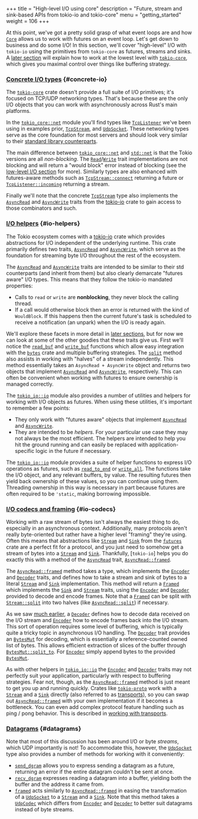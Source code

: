 +++
title = "High-level I/O using core"
description = "Future, stream and sink-based APIs from tokio-io and tokio-core"
menu = "getting_started"
weight = 106
+++

At this point, we've got a pretty solid grasp of what event loops are and how
[`Core`] allows us to work with futures on an event loop. Let's get down to
business and do some I/O! In this section, we'll cover "high-level" I/O with
`tokio-io` using the primitives from `tokio-core` as futures, streams and
sinks. A [later section](../../going-deeper/core-low-level) will explain how to
work at the lowest level with [`tokio-core`], which gives you maximal control
over things like buffering strategy.

### [Concrete I/O types](#concrete-io) {#concrete-io}

The [`tokio-core`] crate doesn't provide a full suite of I/O primitives; it's
focused on TCP/UDP networking types. That's because these are the only I/O
objects that you can work with asynchronously across Rust's main platforms.

In the [`tokio_core::net`] module you'll find types like
[`TcpListener`] we've been using in examples prior, [`TcpStream`], and
[`UdpSocket`]. These networking types serve as the core foundation for most
servers and should look very similar to their [standard library
counterparts][`std::net`].

The main difference between [`tokio_core::net`] and [`std::net`] is that the
Tokio versions are all *non-blocking*. The [`Read`]/[`Write`] trait
implementations are not blocking and will return a "would block" error instead
of blocking (see the [low-level I/O section](../../going-deeper/core-low-level)
for more).  Similarly types are also enhanced with futures-aware methods such
as [`TcpStream::connect`] returning a future or [`TcpListener::incoming`]
returning a stream.

Finally we'll note that the concrete [`TcpStream`] type also implements the
[`AsyncRead`] and [`AsyncWrite`] traits from the [tokio-io] crate to gain access
to those combinators and such.

[`AsyncRead`]: https://docs.rs/tokio-io/0.1/tokio_io/trait.AsyncRead.html
[`AsyncWrite`]: https://docs.rs/tokio-io/0.1/tokio_io/trait.AsyncWrite.html
[tokio-io]: https://crates.io/crates/tokio-io

### [I/O helpers](#io-helpers) {#io-helpers}

The Tokio ecosystem comes with a [tokio-io] crate which provides abstractions
for I/O independent of the underlying runtime. This crate primarily defines two
traits, [`AsyncRead`] and [`AsyncWrite`], which serve as the foundation for
streaming byte I/O throughout the rest of the ecosystem.

The [`AsyncRead`] and [`AsyncWrite`] traits are intended to be similar to their
std counterparts (and inherit from them) but also clearly demarcate "futures
aware" I/O types. This means that they follow the tokio-io mandated properties:

* Calls to `read` or `write` are **nonblocking**, they never block the calling
  thread.
* If a call would otherwise block then an error is returned with the kind of
  `WouldBlock`. If this happens then the current future's task is scheduled to
  receive a notification (an unpark) when the I/O is ready again.

We'll explore these facets in more detail in [later
sections](../../going-deeper/core-low-level), but for now we can look at some of
the other goodies that these traits give us. First we'll notice the
[`read_buf`] and [`write_buf`] functions which allow easy integration with the
[`bytes`] crate and multiple buffering strategies. The
[`split`][`AsyncRead::split`] method also assists in working with "halves" of a
stream independently. This method essentially takes an `AsyncRead + AsyncWrite`
object and returns two objects that implement [`AsyncRead`] and [`AsyncWrite`],
respectively. This can often be convenient when working with futures to ensure
ownership is managed correctly.

[`read_buf`]: https://docs.rs/tokio-io/0.1/tokio_io/trait.AsyncRead.html#method.read_buf
[`write_buf`]: https://docs.rs/tokio-io/0.1/tokio_io/trait.AsyncWrite.html#method.write_buf
[`bytes`]: https://crates.io/crates/bytes
[`AsyncRead::split`]: https://docs.rs/tokio-io/0.1/tokio_io/trait.AsyncRead.html#method.split

The [`tokio_io::io`] module also provides a number of utilities and helpers for
working with I/O objects as futures. When using these utilities, it's important
to remember a few points:

[`tokio_io::io`]: https://docs.rs/tokio-io/0.1/tokio_io/io/index.html

* They only work with "futures aware" objects that implement [`AsyncRead`] and
  [`AsyncWrite`].
* They are intended to be *helpers*. For your particular use case they may not
  always be the most efficient. The helpers are intended to help you hit the
  ground running and can easily be replaced with application-specific logic in
  the future if necessary.

The [`tokio_io::io`] module provides a suite of helper functions to express I/O
operations as futures, such as [`read_to_end`] or [`write_all`]. The functions
take the I/O object, and any relevant buffers, by value. The resulting futures
then yield back ownership of these values, so you can continue using them.
Threading ownership in this way is necessary in part because futures are often
required to be `'static`, making borrowing impossible.

### [I/O codecs and framing](#io-codecs) {#io-codecs}

Working with a raw stream of bytes isn't always the easiest thing to do,
especially in an asynchronous context. Additionally, many protocols aren't
really byte-oriented but rather have a higher level "framing" they're using.
Often this means that abstractions like [`Stream`] and [`Sink`] from the
[`futures`] crate are a perfect fit for a protocol, and you just need to somehow
get a stream of bytes into a [`Stream`] and [`Sink`]. Thankfully, [`tokio-io`]
helps you do exactly this with a method of the [`AsyncRead`] trait,
[`AsyncRead::framed`].

[`AsyncRead::framed`]: https://docs.rs/tokio-io/0.1/tokio_io/trait.AsyncRead.html#method.framed

The [`AsyncRead::framed`] method takes a type, which implements the [`Encoder`]
and [`Decoder`] traits, and defines how to take a stream and sink of bytes
to a literal [`Stream`] and [`Sink`] implementation. This method will return a
[`Framed`] which implements the [`Sink`] and [`Stream`] traits, using the
[`Encoder`] and [`Decoder`] provided to decode and encode frames. Note that a
[`Framed`] can be split with [`Stream::split`] into two halves (like
[`AsyncRead::split`]) if necessary.

[`Encoder`]: https://docs.rs/tokio-io/0.1/tokio_io/codec/trait.Encoder.html
[`Decoder`]: https://docs.rs/tokio-io/0.1/tokio_io/codec/trait.Decoder.html
[`Framed`]: https://docs.rs/tokio-io/0.1/tokio_io/codec/struct.Framed.html

As we saw [much earlier](../simple-server), a [`Decoder`] defines how to decode
data received on the I/O stream and [`Encoder`] how to encode frames back into
the I/O stream. This sort of operation requires some level of buffering, which
is typically quite a tricky topic in asynchronous I/O handling. The [`Decoder`]
trait provides an [`BytesMut`] for decoding, which is essentially a
reference-counted owned list of bytes. This allows efficient extraction of
slices of the buffer through [`BytesMut::split_to`]. For [`Encoder`]
simply append bytes to the provided [`BytesMut`].

[`BytesMut`]: https://docs.rs/bytes/0.4/bytes/struct.BytesMut.html
[`BytesMut::split_to`]: https://docs.rs/bytes/0.4/bytes/struct.BytesMut.html#method.split_to

As with other helpers in [`tokio_io::io`] the [`Encoder`] and [`Decoder`]
traits may not perfectly suit your application, particularly with respect to
buffering strategies. Fear not, though, as the [`AsyncRead::framed`] method is
just meant to get you up and running quickly. Crates like [`tokio-proto`] work
with a [`Stream`] and a [`Sink`] directly (also referred to as [transports]), so
you can swap out [`AsyncRead::framed`] with your own implementation if it
becomes a bottleneck.  You can even add complex protocol feature handling such
as ping / pong behavior.  This is described in [working with transports].

[transports]: /docs/going-deeper/transports
[working with transports]: /docs/going-deeper/transports

### [Datagrams](#datagrams) {#datagrams}

Note that most of this discussion has been around I/O or byte *streams*, which
UDP importantly is not! To accommodate this, however, the [`UdpSocket`] type
also provides a number of methods for working with it conveniently:

* [`send_dgram`] allows you to express sending a datagram as a future, returning
  an error if the entire datagram couldn't be sent at once.
* [`recv_dgram`] expresses reading a datagram into a buffer, yielding both the
  buffer and the address it came from.
* [`framed`][`UdpSocket::framed`] acts similarly to [`AsyncRead::framed`] in
  easing the transformation of a [`UdpSocket`] to a [`Stream`] and a [`Sink`].
  Note that this method takes a [`UdpCodec`] which differs from [`Encoder`] and
  [`Decoder`] to better suit datagrams instead of byte streams.

[IOCP]: https://www.freebsd.org/cgi/man.cgi?query=kqueue&sektion=2
[`Core::handle`]: https://docs.rs/tokio-core/0.1/tokio_core/reactor/struct.Core.html#method.handle
[`Core::run`]: https://docs.rs/tokio-core/0.1/tokio_core/reactor/struct.Core.html#method.run
[`Core`]: https://docs.rs/tokio-core/0.1/tokio_core/reactor/struct.Core.html
[`Event`]: https://docs.rs/mio/0.6/mio/struct.Event.html
[`Future::wait`]: https://docs.rs/futures/0.1/futures/future/trait.Future.html#method.wait
[`Handle::spawn`]: https://docs.rs/tokio-core/0.1/tokio_core/reactor/struct.Handle.html#method.spawn
[`Handle`]: https://docs.rs/tokio-core/0.1/tokio_core/reactor/struct.Handle.html
[`Poll::poll`]: https://docs.rs/mio/0.6/mio/struct.Poll.html#method.poll
[`Poll`]: https://docs.rs/mio/0.6/mio/struct.Poll.html
[`Remote::spawn`]: https://docs.rs/tokio-core/0.1/tokio_core/reactor/struct.Remote.html#method.spawn
[`Remote`]: https://docs.rs/tokio-core/0.1/tokio_core/reactor/struct.Remote.html
[`TcpListener::bind`]: https://docs.rs/tokio-core/0.1/tokio_core/net/struct.TcpListener.html#method.bind
[`TcpListener`]: https://docs.rs/tokio-core/0.1/tokio_core/net/struct.TcpListener.html
[`TcpStream`]: https://docs.rs/tokio-core/0.1/tokio_core/net/struct.TcpStream.html
[`Token`]: https://docs.rs/mio/0.6/mio/struct.Token.html
[`UdpSocket`]: https://docs.rs/tokio-core/0.1/tokio_core/net/struct.UdpSocket.html
[`epoll`]: http://man7.org/linux/man-pages/man7/epoll.7.html
[`futures`]: https://docs.rs/futures/0.1
[`kqueue`]: https://www.freebsd.org/cgi/man.cgi?query=kqueue&sektion=2
[`mio`]: https://docs.rs/mio/0.6
[`tokio_core::reactor`]: https://docs.rs/tokio-core/0.1/tokio_core/reactor/index.html
[`tokio-core`]: https://docs.rs/tokio-core/0.1
[`tokio_core::net`]: https://docs.rs/tokio-core/0.1/tokio_core/net/
[`std::net`]: https://doc.rust-lang.org/std/net/
[`TcpStream::connect`]: https://docs.rs/tokio-core/0.1/tokio_core/net/struct.TcpStream.html#method.connect
[`TcpListener::incoming`]: https://docs.rs/tokio-core/0.1/tokio_core/net/struct.Incoming.html
[`read_to_end`]: https://docs.rs/tokio-io/0.1/tokio_io/io/fn.read_to_end.html
[`write_all`]: https://docs.rs/tokio-io/0.1/tokio_io/io/fn.write_all.html
[`Read`]: https://doc.rust-lang.org/std/io/trait.Read.html
[`Write`]: https://doc.rust-lang.org/std/io/trait.Write.html
[`Stream`]: https://docs.rs/futures/0.1/futures/stream/trait.Stream.html
[`Sink`]: https://docs.rs/futures/0.1/futures/sink/trait.Sink.html
[`Stream::split`]: https://docs.rs/futures/0.1/futures/stream/trait.Stream.html#method.split
[`tokio-proto`]: https://github.com/tokio-rs/tokio-proto
[`send_dgram`]: https://docs.rs/tokio-core/0.1.1/tokio_core/net/struct.UdpSocket.html#method.send_dgram
[`recv_dgram`]: https://docs.rs/tokio-core/0.1.1/tokio_core/net/struct.UdpSocket.html#method.recv_dgram
[`UdpSocket::framed`]: https://docs.rs/tokio-core/0.1.1/tokio_core/net/struct.UdpSocket.html#method.framed
[`UdpCodec`]: https://docs.rs/tokio-core/0.1.1/tokio_core/net/trait.UdpCodec.html
